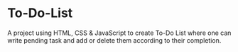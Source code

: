 # To-Do-List
A project using HTML, CSS &amp; JavaScript to create To-Do List where one can write pending task and add or delete them according to their completion.

